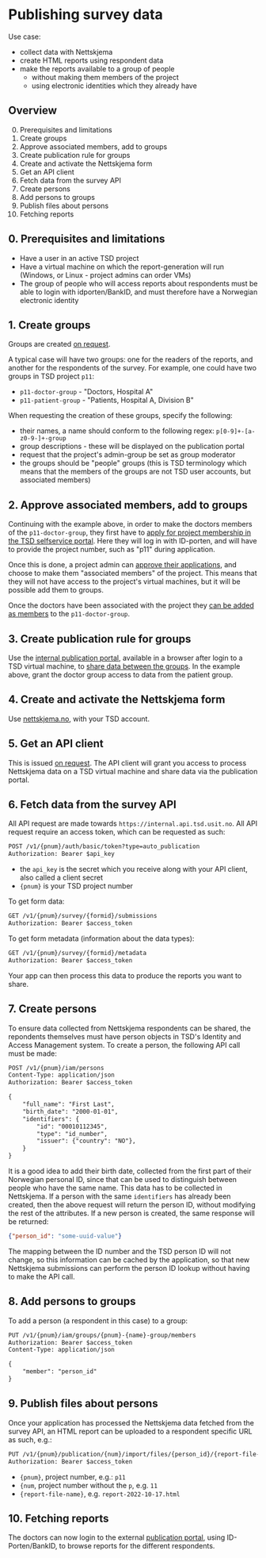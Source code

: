 
# Publishing survey data

Use case:
* collect data with Nettskjema
* create HTML reports using respondent data
* make the reports available to a group of people
  * without making them members of the project
  * using electronic identities which they already have

## Overview

0. Prerequisites and limitations
1. Create groups
2. Approve associated members, add to groups
3. Create publication rule for groups
4. Create and activate the Nettskjema form
5. Get an API client
6. Fetch data from the survey API
7. Create persons
8. Add persons to groups
9. Publish files about persons
10. Fetching reports

## 0. Prerequisites and limitations

* Have a user in an active TSD project
* Have a virtual machine on which the report-generation will run (Windows, or Linux - project admins can order VMs)
* The group of people who will access reports about respondents must be able to login with idporten/BankID, and must therefore have a Norwegian electronic identity


## 1. Create groups

Groups are created [on request](https://www.uio.no/english/services/it/research/sensitive-data/contact/).

A typical case will have two groups: one for the readers of the reports, and another for the respondents of the survey. For example, one could have two groups in TSD project `p11`:

* `p11-doctor-group` - "Doctors, Hospital A"
* `p11-patient-group` - "Patients, Hospital A, Division B"

When requesting the creation of these groups, specify the following:

* their names, a name should conform to the following regex: `p[0-9]+-[a-z0-9-]+-group`
* group descriptions - these will be displayed on the publication portal
* request that the project's admin-group be set as group moderator
* the groups should be "people" groups (this is TSD terminology which means that the members of the groups are not TSD user accounts, but associated members)


## 2. Approve associated members, add to groups

Continuing with the example above, in order to make the doctors members of the `p11-doctor-group`, they first have to [apply for project membership in the TSD selfservice portal](https://selfservice.tsd.usit.no/application/). Here they will log in with ID-porten, and will have to provide the project number, such as "p11" during application.

Once this is done, a project admin can [approve their applications](https://selfservice.tsd.usit.no/project/pending-applications), and choose to make them "associated members" of the project. This means that they will not have access to the project's virtual machines, but it will be possible add them to groups.

Once the doctors have been associated with the project they [can be added as members](https://selfservice.tsd.usit.no/project/people-groups) to the `p11-doctor-group`.


## 3. Create publication rule for groups

Use the [internal publication portal](https://www.uio.no/english/services/it/research/sensitive-data/help/publication.html#toc1), available in a browser after login to a TSD virtual machine, to [share data between the groups](https://www.uio.no/english/services/it/research/sensitive-data/help/publication.html#toc6). In the example above, grant the doctor group access to data from the patient group.


## 4. Create and activate the Nettskjema form

Use [nettskjema.no](https://nettskjema.no/), with your TSD account.


## 5. Get an API client

This is issued [on request](https://www.uio.no/english/services/it/research/sensitive-data/contact/). The API client will grant you access to process Nettskjema data on a TSD virtual machine and share data via the publication portal.


## 6. Fetch data from the survey API

All API request are made towards `https://internal.api.tsd.usit.no`. All API request require an access token, which can be requested as such:

```txt
POST /v1/{pnum}/auth/basic/token?type=auto_publication
Authorization: Bearer $api_key
```
* the `api_key` is the secret which you receive along with your API client, also called a client secret
* `{pnum}` is your TSD project number

To get form data:
```txt
GET /v1/{pnum}/survey/{formid}/submissions
Authorization: Bearer $access_token
```

To get form metadata (information about the data types):
```txt
GET /v1/{pnum}/survey/{formid}/metadata
Authorization: Bearer $access_token
```

Your app can then process this data to produce the reports you want to share.


## 7. Create persons

To ensure data collected from Nettskjema respondents can be shared, the repondents themselves must have person objects in TSD's Identity and Access Management system. To create a person, the following API call must be made:

```txt
POST /v1/{pnum}/iam/persons
Content-Type: application/json
Authorization: Bearer $access_token

{
    "full_name": "First Last",
    "birth_date": "2000-01-01",
    "identifiers": {
        "id": "00010112345",
        "type": "id_number",
        "issuer": {"country": "NO"},
    }
}
```
It is a good idea to add their birth date, collected from the first part of their Norwegian personal ID, since that can be used to distinguish between people who have the same name. This data has to be collected in Nettskjema. If a person with the same `identifiers` has already been created, then the above request will return the person ID, without modifying the rest of the attributes. If a new person is created, the same response will be returned:

```json
{"person_id": "some-uuid-value"}
```

The mapping between the ID number and the TSD person ID will not change, so this information can be cached by the application, so that new Nettskjema submissions can perform the person ID lookup without having to make the API call.

## 8. Add persons to groups

To add a person (a respondent in this case) to a group:
```txt
PUT /v1/{pnum}/iam/groups/{pnum}-{name}-group/members
Authorization: Bearer $access_token
Content-Type: application/json

{
    "member": "person_id"
}
```

## 9. Publish files about persons

Once your application has processed the Nettskjema data fetched from the survey API, an HTML report can be uploaded to a respondent specific URL as such, e.g.:

```txt
PUT /v1/{pnum}/publication/{num}/import/files/{person_id}/{report-file-name}
Authorization: Bearer $access_token
```
* `{pnum}`, project number, e.g.: `p11`
* `{num`, project number without the `p`, e.g. `11`
* `{report-file-name}`, e.g. `report-2022-10-17.html`


## 10. Fetching reports

The doctors can now login to the external [publication portal](https://publication.tsd.usit.no/), using ID-Porten/BankID, to browse reports for the different respondents.

